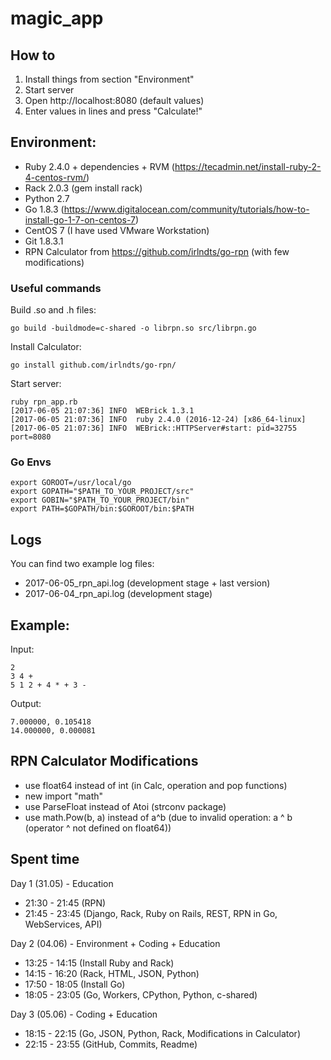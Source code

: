 # magic_app

## How to
1. Install things from section "Environment"
2. Start server
3. Open http://localhost:8080 (default values)
4. Enter values in lines and press "Calculate!"

## Environment:
- Ruby 2.4.0 + dependencies + RVM (https://tecadmin.net/install-ruby-2-4-centos-rvm/)
- Rack 2.0.3 (gem install rack)
- Python 2.7
- Go 1.8.3 (https://www.digitalocean.com/community/tutorials/how-to-install-go-1-7-on-centos-7)
- CentOS 7 (I have used VMware Workstation)
- Git 1.8.3.1
- RPN Calculator from https://github.com/irlndts/go-rpn (with few modifications)


### Useful commands
Build .so and .h files:
```
go build -buildmode=c-shared -o librpn.so src/librpn.go
```

Install Calculator:
```
go install github.com/irlndts/go-rpn/
```

Start server:
```
ruby rpn_app.rb
[2017-06-05 21:07:36] INFO  WEBrick 1.3.1
[2017-06-05 21:07:36] INFO  ruby 2.4.0 (2016-12-24) [x86_64-linux]
[2017-06-05 21:07:36] INFO  WEBrick::HTTPServer#start: pid=32755 port=8080
```

### Go Envs
```
export GOROOT=/usr/local/go
export GOPATH="$PATH_TO_YOUR_PROJECT/src"
export GOBIN="$PATH_TO_YOUR_PROJECT/bin"
export PATH=$GOPATH/bin:$GOROOT/bin:$PATH
```

## Logs
You can find two example log files:
- 2017-06-05_rpn_api.log (development stage + last version)
- 2017-06-04_rpn_api.log (development stage)

## Example:
Input:
```
2
3 4 +
5 1 2 + 4 * + 3 -
```

Output:
```
7.000000, 0.105418
14.000000, 0.000081
```

## RPN Calculator Modifications
- use float64 instead of int (in Calc, operation and pop functions)
- new import "math"
- use ParseFloat instead of Atoi (strconv package)
- use math.Pow(b, a) instead of a^b (due to invalid operation: a ^ b (operator ^ not defined on float64))


## Spent time
Day 1 (31.05) - Education
- 21:30 - 21:45 (RPN)
- 21:45 - 23:45 (Django, Rack, Ruby on Rails, REST, RPN in Go, WebServices, API)

Day 2 (04.06) - Environment + Coding + Education
- 13:25 - 14:15 (Install Ruby and Rack)
- 14:15 - 16:20 (Rack, HTML, JSON, Python)
- 17:50 - 18:05 (Install Go)
- 18:05 - 23:05 (Go, Workers, CPython, Python, c-shared)

Day 3 (05.06) - Coding + Education
- 18:15 - 22:15 (Go, JSON, Python, Rack, Modifications in Calculator)
- 22:15 - 23:55 (GitHub, Commits, Readme)
